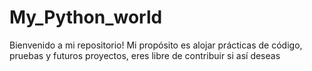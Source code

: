 # My_Python_world
Bienvenido a mi repositorio! Mi propósito es alojar prácticas de código, pruebas y futuros proyectos, eres libre de contribuir si así deseas

